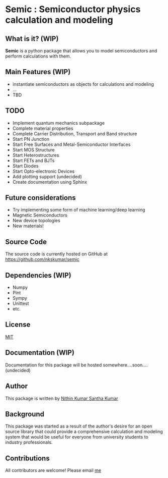 

# Semic : Semiconductor physics calculation and modeling

## What is it? (WIP)

**Semic** is a python package that allows you to model semiconductors and perform calculations with them.

## Main Features (WIP)

   - instantiate semiconductors as objects for calculations and modeling
   - ...
   - TBD

## TODO

   - Implement quantum mechanics subpackage
   - Complete material properties
   - Complete Carrier Distribution, Transport and Band structure
   - Start PN Junction
   - Start Free Surfaces and Metal-Semiconductor Interfaces
   - Start MOS Structure
   - Start Heterostructures
   - Start FETs and BJTs
   - Start Diodes
   - Start Opto-electronic Devices
   - Add plotting support (undecided)
   - Create documentation using Sphinx

## Future considerations

   - Try implementing some form of machine learning/deep learning
   - Magnetic Semiconductors
   - New device topologies
   - New materials!

## Source Code

The source code is currently hosted on GitHub at https://github.com/nkskumar/semic

## Dependencies (WIP)

   - Numpy
   - Pint
   - Sympy
   - Unittest
   - etc.

## License

[MIT](LICENSE)

## Documentation (WIP)

Documentation for this package will be hosted somewhere....soon....(undecided)

## Author

This package is written by [Nithin Kumar Santha Kumar](mailto:nithinkumar.santhakumar@utdallas.edu)

## Background

This package was started as a result of the author's desire for an open source library that could provide a comprehensive calculation and modeling system that would be useful for everyone from university students to industry professionals.

## Contributions

All contributors are welcome! Please email [me](mailto:nithinkumar.santhakumar@utdallas.edu)


